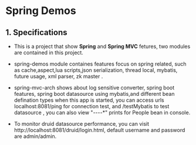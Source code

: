 # Spring Demos

## 1. Specifications

   * This is a project that show **Spring** and **Spring MVC** fetures, two modules are contained in this project.
   * spring-demos module containes features focus on spring related, such as cache,aspect,lua scripts,json serialization,
   thread local, mybatis, future usage, xml parser, zk master .

   * spring-mvc-arch shows about log sensitive converter, spring boot features, spring boot datasource using mybatis,and different bean defination types
   when this app is started, you can access urls localhost:8081/ping for connection test, and /testMybatis to test datasource
   , you can also view "----*" prints for People bean in console.
   * To monitor druid datasource performance, you can visit http://localhost:8081/druid/login.html, default username and password are admin/admin.



   
